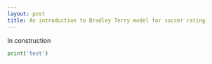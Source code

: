 ```yaml
---
layout: post
title: An introduction to Bradley Terry model for soccer rating
---
```


In construction

```python
print('test')
```